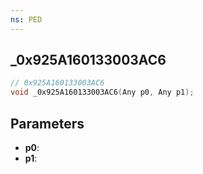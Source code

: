 ```yaml
---
ns: PED
---
```

## _0x925A160133003AC6

```c
// 0x925A160133003AC6
void _0x925A160133003AC6(Any p0, Any p1);
```

## Parameters
* **p0**:
* **p1**:

